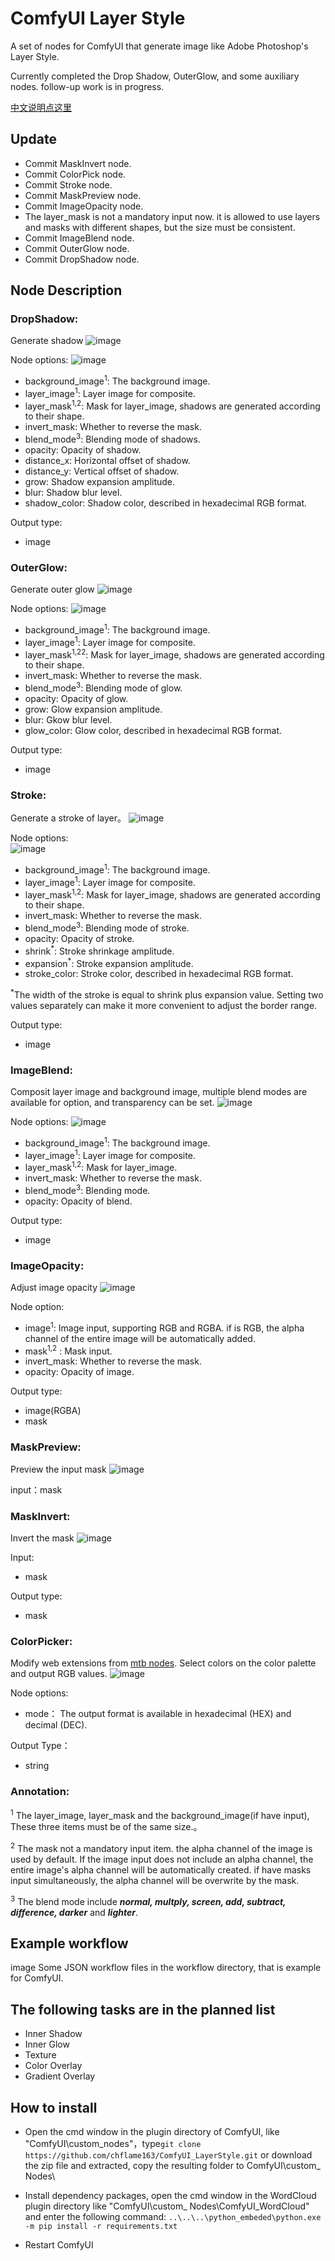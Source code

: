 # ComfyUI Layer Style
A set of nodes for ComfyUI that generate image like Adobe Photoshop's Layer Style.

Currently completed the Drop Shadow, OuterGlow, and some auxiliary nodes. follow-up work is in progress.

[中文说明点这里](./README_CN.MD)

## Update
* Commit MaskInvert node.
* Commit ColorPick node.
* Commit Stroke node.
* Commit MaskPreview node.
* Commit ImageOpacity node.
* The layer_mask is not a mandatory input now. it is allowed to use layers and masks with different shapes, but the size must be consistent.
* Commit ImageBlend node.
* Commit OuterGlow node.
* Commit DropShadow node.

## Node Description

### DropShadow:
Generate shadow
![image](image/drop_shadow_example.png)


Node options:
![image](image/drop_shadow_node.png)
* background_image<sup>1</sup>: The background image.
* layer_image<sup>1</sup>: Layer image for composite.
* layer_mask<sup>1,2</sup>: Mask for layer_image, shadows are generated according to their shape.
* invert_mask: Whether to reverse the mask.
* blend_mode<sup>3</sup>: Blending mode of shadows.
* opacity: Opacity of shadow.
* distance_x: Horizontal offset of shadow.
* distance_y: Vertical offset of shadow.
* grow: Shadow expansion amplitude.
* blur: Shadow blur level.
* shadow_color: Shadow color, described in hexadecimal RGB format.

Output type:
* image


### OuterGlow:
Generate outer glow
![image](image/outer_glow_example.png)

Node options:
![image](image/outer_glow_node.png)
* background_image<sup>1</sup>: The background image.
* layer_image<sup>1</sup>: Layer image for composite.
* layer_mask<sup>1,2</sup><sup>2</sup>: Mask for layer_image, shadows are generated according to their shape.
* invert_mask: Whether to reverse the mask.
* blend_mode<sup>3</sup>: Blending mode of glow.
* opacity: Opacity of glow.
* grow: Glow expansion amplitude.
* blur: Gkow blur level.
* glow_color: Glow color, described in hexadecimal RGB format.


Output type:
* image

### Stroke:
Generate a stroke of layer。
![image](image/stroke_example.png)

Node options:   
![image](image/stroke_node.png)
* background_image<sup>1</sup>: The background image.
* layer_image<sup>1</sup>: Layer image for composite.
* layer_mask<sup>1,2</sup>: Mask for layer_image, shadows are generated according to their shape.
* invert_mask: Whether to reverse the mask.
* blend_mode<sup>3</sup>: Blending mode of stroke.
* opacity: Opacity of stroke.
* shrink<sup>*</sup>: Stroke shrinkage amplitude.
* expansion<sup>*</sup>: Stroke expansion amplitude.
* stroke_color: Stroke color, described in hexadecimal RGB format.

<sup>*</sup>The width of the stroke is equal to shrink plus expansion value. Setting two values separately can make it more convenient to adjust the border range.

Output type:
* image

### ImageBlend:
Composit  layer image and background image, multiple blend modes are available for option, and transparency can be set.
![image](image/image_blend_example.png)

Node options:
![image](image/image_blend_node.png)
* background_image<sup>1</sup>: The background image.
* layer_image<sup>1</sup>: Layer image for composite.
* layer_mask<sup>1,2</sup>: Mask for layer_image.
* invert_mask: Whether to reverse the mask.
* blend_mode<sup>3</sup>: Blending mode.
* opacity: Opacity of blend.

Output type:
* image

### ImageOpacity:
Adjust image opacity
![image](image/image_opacity_example.png)

Node option:   
* image<sup>1</sup>: Image input, supporting RGB and RGBA. if is RGB, the alpha channel of the entire image will be automatically added.
* mask<sup>1,2</sup> : Mask input.
* invert_mask: Whether to reverse the mask.
* opacity: Opacity of image.

Output type:
* image(RGBA)
* mask


### MaskPreview:
Preview the input mask
![image](image/mask_preview_example.png)

input：mask

### MaskInvert:
Invert the mask
![image](image/mask_invert.png)

Input:
* mask

Output type: 
* mask

### ColorPicker:
Modify web extensions from [mtb nodes](https://github.com/melMass/comfy_mtb). Select colors on the color palette and output RGB values.
![image](image/color_picker.png)

Node options:
* mode： The output format is available in hexadecimal (HEX) and decimal (DEC).  

Output Type： 
* string


### Annotation:
<sup>1</sup>  The layer_image, layer_mask and the background_image(if have input), These three items must be of the same size.。

<sup>2</sup>  The mask not a mandatory input item. the alpha channel of the image is used by default. If the image input does not include an alpha channel, the entire image's alpha channel will be automatically created. if have masks input simultaneously, the alpha channel will be overwrite by the mask.

<sup>3</sup>  The blend mode include **_normal, multply, screen, add, subtract, difference, darker_** and **_lighter_**.

## Example workflow
image Some JSON workflow files in the workflow directory, that is example for ComfyUI.

## The following tasks are in the planned list

* Inner Shadow
* Inner Glow
* Texture
* Color Overlay
* Gradient Overlay



## How to install 

* Open the cmd window in the plugin directory of ComfyUI, like "ComfyUI\custom_nodes\"，type```git clone https://github.com/chflame163/ComfyUI_LayerStyle.git```
or download the zip file and extracted, copy the resulting folder to ComfyUI\custom_ Nodes\

* Install dependency packages, open the cmd window in the WordCloud plugin directory like "ComfyUI\custom_ Nodes\ComfyUI_WordCloud" and enter the following command:
```..\..\..\python_embeded\python.exe -m pip install -r requirements.txt```

* Restart ComfyUI